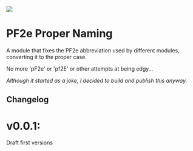 ![](https://img.shields.io/badge/Foundry-v0.8.6-informational)
<!--- Downloads @ Latest Badge -->
<!--- replace <user>/<repo> with your username/repository -->
<!--- ![Latest Release Download Count](https://img.shields.io/github/downloads/<user>/<repo>/latest/module.zip) -->

<!--- Forge Bazaar Install % Badge -->
<!--- replace <your-module-name> with the `name` in your manifest -->
<!--- ![Forge Installs](https://img.shields.io/badge/dynamic/json?label=Forge%20Installs&query=package.installs&suffix=%25&url=https%3A%2F%2Fforge-vtt.com%2Fapi%2Fbazaar%2Fpackage%2F<your-module-name>&colorB=4aa94a) -->

# PF2e Proper Naming

A module that fixes the PF2e abbreviation used by different modules, converting it to the proper case.

No more 'pF2e' or 'pf2E' or other attempts at being edgy...

*Although it started as a joke, I decided to build and publish this anyway.*

## Changelog

# v0.0.1:

Draft first versions